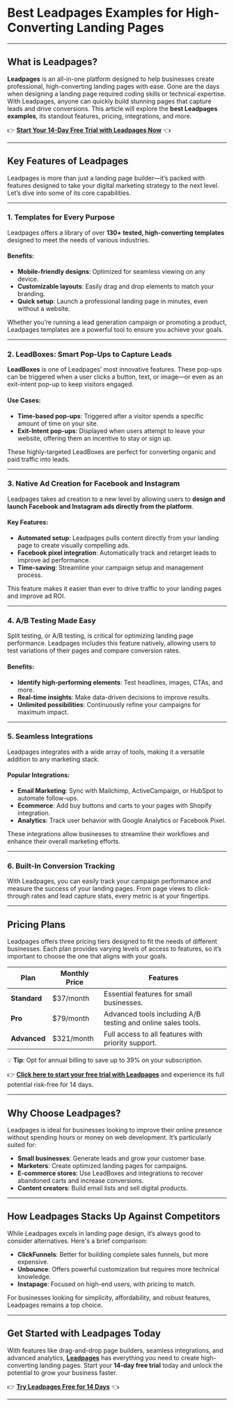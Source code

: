 # Best Leadpages Examples for High-Converting Landing Pages

---

## What is Leadpages?

**Leadpages** is an all-in-one platform designed to help businesses create professional, high-converting landing pages with ease. Gone are the days when designing a landing page required coding skills or technical expertise. With Leadpages, anyone can quickly build stunning pages that capture leads and drive conversions. This article will explore the **best Leadpages examples**, its standout features, pricing, integrations, and more.

👉 **[Start Your 14-Day Free Trial with Leadpages Now](https://bit.ly/LEadPages)** 👈

---

## Key Features of Leadpages

Leadpages is more than just a landing page builder—it’s packed with features designed to take your digital marketing strategy to the next level. Let’s dive into some of its core capabilities.

---

### 1. Templates for Every Purpose

Leadpages offers a library of over **130+ tested, high-converting templates** designed to meet the needs of various industries. 

#### Benefits:
- **Mobile-friendly designs**: Optimized for seamless viewing on any device.
- **Customizable layouts**: Easily drag and drop elements to match your branding.
- **Quick setup**: Launch a professional landing page in minutes, even without a website.

Whether you’re running a lead generation campaign or promoting a product, Leadpages templates are a powerful tool to ensure you achieve your goals.

---

### 2. LeadBoxes: Smart Pop-Ups to Capture Leads

**LeadBoxes** is one of Leadpages’ most innovative features. These pop-ups can be triggered when a user clicks a button, text, or image—or even as an exit-intent pop-up to keep visitors engaged.

#### Use Cases:
- **Time-based pop-ups**: Triggered after a visitor spends a specific amount of time on your site.
- **Exit-Intent pop-ups**: Displayed when users attempt to leave your website, offering them an incentive to stay or sign up.

These highly-targeted LeadBoxes are perfect for converting organic and paid traffic into leads.

---

### 3. Native Ad Creation for Facebook and Instagram

Leadpages takes ad creation to a new level by allowing users to **design and launch Facebook and Instagram ads directly from the platform**.

#### Key Features:
- **Automated setup**: Leadpages pulls content directly from your landing page to create visually compelling ads.
- **Facebook pixel integration**: Automatically track and retarget leads to improve ad performance.
- **Time-saving**: Streamline your campaign setup and management process.

This feature makes it easier than ever to drive traffic to your landing pages and improve ad ROI.

---

### 4. A/B Testing Made Easy

Split testing, or A/B testing, is critical for optimizing landing page performance. Leadpages includes this feature natively, allowing users to test variations of their pages and compare conversion rates.

#### Benefits:
- **Identify high-performing elements**: Test headlines, images, CTAs, and more.
- **Real-time insights**: Make data-driven decisions to improve results.
- **Unlimited possibilities**: Continuously refine your campaigns for maximum impact.

---

### 5. Seamless Integrations

Leadpages integrates with a wide array of tools, making it a versatile addition to any marketing stack. 

#### Popular Integrations:
- **Email Marketing**: Sync with Mailchimp, ActiveCampaign, or HubSpot to automate follow-ups.
- **Ecommerce**: Add buy buttons and carts to your pages with Shopify integration.
- **Analytics**: Track user behavior with Google Analytics or Facebook Pixel.

These integrations allow businesses to streamline their workflows and enhance their overall marketing efforts.

---

### 6. Built-In Conversion Tracking

With Leadpages, you can easily track your campaign performance and measure the success of your landing pages. From page views to click-through rates and lead capture stats, every metric is at your fingertips.

---

## Pricing Plans

Leadpages offers three pricing tiers designed to fit the needs of different businesses. Each plan provides varying levels of access to features, so it’s important to choose the one that aligns with your goals.

| **Plan**        | **Monthly Price** | **Features**                                                   |
|------------------|-------------------|----------------------------------------------------------------|
| **Standard**     | $37/month         | Essential features for small businesses.                      |
| **Pro**          | $79/month         | Advanced tools including A/B testing and online sales tools.  |
| **Advanced**     | $321/month        | Full access to all features with priority support.            |

💡 **Tip**: Opt for annual billing to save up to 39% on your subscription. 

👉 **[Click here to start your free trial with Leadpages](https://bit.ly/LEadPages)** and experience its full potential risk-free for 14 days.

---

## Why Choose Leadpages?

Leadpages is ideal for businesses looking to improve their online presence without spending hours or money on web development. It’s particularly suited for:

- **Small businesses**: Generate leads and grow your customer base.
- **Marketers**: Create optimized landing pages for campaigns.
- **E-commerce stores**: Use LeadBoxes and integrations to recover abandoned carts and increase conversions.
- **Content creators**: Build email lists and sell digital products.

---

## How Leadpages Stacks Up Against Competitors

While Leadpages excels in landing page design, it’s always good to consider alternatives. Here's a brief comparison:

- **ClickFunnels**: Better for building complete sales funnels, but more expensive.
- **Unbounce**: Offers powerful customization but requires more technical knowledge.
- **Instapage**: Focused on high-end users, with pricing to match.

For businesses looking for simplicity, affordability, and robust features, Leadpages remains a top choice.

---

## Get Started with Leadpages Today

With features like drag-and-drop page builders, seamless integrations, and advanced analytics, **[Leadpages](https://bit.ly/LEadPages)** has everything you need to create high-converting landing pages. Start your **14-day free trial** today and unlock the potential to grow your business faster.

👉 **[Try Leadpages Free for 14 Days](https://bit.ly/LEadPages)** 👈

---
